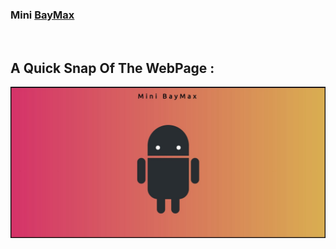 ### Mini [BayMax](https://disney.fandom.com/wiki/Baymax)

<br>

## A Quick Snap Of The WebPage :

![Snap](Img/Snap1.jpg) 
